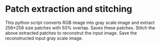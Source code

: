 # Patch extraction and stitching

This python script converts RGB image into gray scale image and extract 256*256 size patches with 50% overlap.
Saves these patches.
Stitch the above extracted patches to reconstrut the input image. 
Save the reconstructed input gray scale image. 
